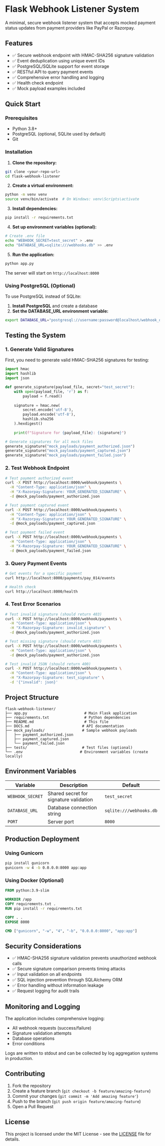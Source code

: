# Flask Webhook Listener System

A minimal, secure webhook listener system that accepts mocked payment status updates from payment providers like PayPal or Razorpay.

## Features

- ✅ Secure webhook endpoint with HMAC-SHA256 signature validation
- ✅ Event deduplication using unique event IDs
- ✅ PostgreSQL/SQLite support for event storage
- ✅ RESTful API to query payment events
- ✅ Comprehensive error handling and logging
- ✅ Health check endpoint
- ✅ Mock payload examples included

## Quick Start

### Prerequisites

- Python 3.8+
- PostgreSQL (optional, SQLite used by default)
- Git

### Installation

1. **Clone the repository:**
```bash
git clone <your-repo-url>
cd flask-webhook-listener
```

2. **Create a virtual environment:**
```bash
python -m venv venv
source venv/bin/activate  # On Windows: venv\Scripts\activate
```

3. **Install dependencies:**
```bash
pip install -r requirements.txt
```

4. **Set up environment variables (optional):**
```bash
# Create .env file
echo "WEBHOOK_SECRET=test_secret" > .env
echo "DATABASE_URL=sqlite:///webhooks.db" >> .env
```

5. **Run the application:**
```bash
python app.py
```

The server will start on `http://localhost:8000`

### Using PostgreSQL (Optional)

To use PostgreSQL instead of SQLite:

1. **Install PostgreSQL** and create a database
2. **Set the DATABASE_URL environment variable:**
```bash
export DATABASE_URL="postgresql://username:password@localhost/webhook_db"
```

## Testing the System

### 1. Generate Valid Signatures

First, you need to generate valid HMAC-SHA256 signatures for testing:

```python
import hmac
import hashlib
import json

def generate_signature(payload_file, secret="test_secret"):
    with open(payload_file, 'r') as f:
        payload = f.read()
    
    signature = hmac.new(
        secret.encode('utf-8'),
        payload.encode('utf-8'),
        hashlib.sha256
    ).hexdigest()
    
    print(f"Signature for {payload_file}: {signature}")

# Generate signatures for all mock files
generate_signature("mock_payloads/payment_authorized.json")
generate_signature("mock_payloads/payment_captured.json")  
generate_signature("mock_payloads/payment_failed.json")
```

### 2. Test Webhook Endpoint

```bash
# Test payment authorized event
curl -X POST http://localhost:8000/webhook/payments \
  -H "Content-Type: application/json" \
  -H "X-Razorpay-Signature: YOUR_GENERATED_SIGNATURE" \
  -d @mock_payloads/payment_authorized.json

# Test payment captured event  
curl -X POST http://localhost:8000/webhook/payments \
  -H "Content-Type: application/json" \
  -H "X-Razorpay-Signature: YOUR_GENERATED_SIGNATURE" \
  -d @mock_payloads/payment_captured.json

# Test payment failed event
curl -X POST http://localhost:8000/webhook/payments \
  -H "Content-Type: application/json" \
  -H "X-Razorpay-Signature: YOUR_GENERATED_SIGNATURE" \
  -d @mock_payloads/payment_failed.json
```

### 3. Query Payment Events

```bash
# Get events for a specific payment
curl http://localhost:8000/payments/pay_014/events

# Health check
curl http://localhost:8000/health
```

### 4. Test Error Scenarios

```bash
# Test invalid signature (should return 403)
curl -X POST http://localhost:8000/webhook/payments \
  -H "Content-Type: application/json" \
  -H "X-Razorpay-Signature: invalid_signature" \
  -d @mock_payloads/payment_authorized.json

# Test missing signature (should return 403)
curl -X POST http://localhost:8000/webhook/payments \
  -H "Content-Type: application/json" \
  -d @mock_payloads/payment_authorized.json

# Test invalid JSON (should return 400)
curl -X POST http://localhost:8000/webhook/payments \
  -H "Content-Type: application/json" \
  -H "X-Razorpay-Signature: test_signature" \
  -d '{"invalid": json}'
```

## Project Structure

```
flask-webhook-listener/
├── app.py                          # Main Flask application
├── requirements.txt                # Python dependencies
├── README.md                       # This file
├── DOCS.md                        # API documentation
├── mock_payloads/                 # Sample webhook payloads
│   ├── payment_authorized.json
│   ├── payment_captured.json
│   └── payment_failed.json
├── tests/                         # Test files (optional)
└── .env                          # Environment variables (create locally)
```

## Environment Variables

| Variable | Description | Default |
|----------|-------------|---------|
| `WEBHOOK_SECRET` | Shared secret for signature validation | `test_secret` |
| `DATABASE_URL` | Database connection string | `sqlite:///webhooks.db` |
| `PORT` | Server port | `8000` |

## Production Deployment

### Using Gunicorn

```bash
pip install gunicorn
gunicorn -w 4 -b 0.0.0.0:8000 app:app
```

### Using Docker (Optional)

```dockerfile
FROM python:3.9-slim

WORKDIR /app
COPY requirements.txt .
RUN pip install -r requirements.txt

COPY . .
EXPOSE 8000

CMD ["gunicorn", "-w", "4", "-b", "0.0.0.0:8000", "app:app"]
```

## Security Considerations

- ✅ HMAC-SHA256 signature validation prevents unauthorized webhook calls
- ✅ Secure signature comparison prevents timing attacks  
- ✅ Input validation on all endpoints
- ✅ SQL injection prevention through SQLAlchemy ORM
- ✅ Error handling without information leakage
- ✅ Request logging for audit trails

## Monitoring and Logging

The application includes comprehensive logging:

- All webhook requests (success/failure)
- Signature validation attempts
- Database operations
- Error conditions

Logs are written to stdout and can be collected by log aggregation systems in production.

## Contributing

1. Fork the repository
2. Create a feature branch (`git checkout -b feature/amazing-feature`)
3. Commit your changes (`git commit -m 'Add amazing feature'`)
4. Push to the branch (`git push origin feature/amazing-feature`)
5. Open a Pull Request

## License

This project is licensed under the MIT License - see the [LICENSE](LICENSE) file for details.